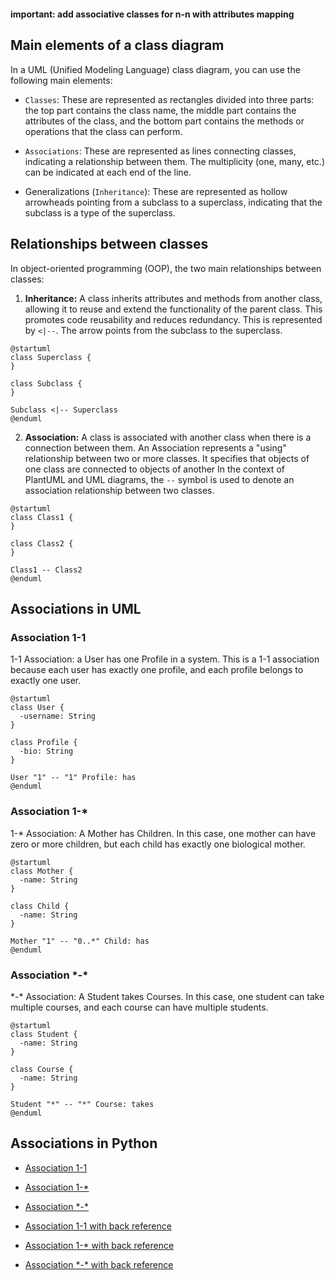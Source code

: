 ```toc
```

**important: add associative classes for n-n with attributes mapping**
## Main elements of a class diagram

In a UML (Unified Modeling Language) class diagram, you can use the following main elements:

- `Classes`: These are represented as rectangles divided into three parts: the top part contains the class name, the middle part contains the attributes of the class, and the bottom part contains the methods or operations that the class can perform.

- `Associations`: These are represented as lines connecting classes, indicating a relationship between them. The multiplicity (one, many, etc.) can be indicated at each end of the line.

- Generalizations (`Inheritance`): These are represented as hollow arrowheads pointing from a subclass to a superclass, indicating that the subclass is a type of the superclass.

## Relationships between classes

In object-oriented programming (OOP), the two main relationships between classes:

1. **Inheritance:** A class inherits attributes and methods from another class, allowing it to reuse and extend the functionality of the parent class. This promotes code reusability and reduces redundancy. This is represented by `<|--`. The arrow points from the subclass to the superclass.

```plantuml
@startuml
class Superclass {
}

class Subclass {
}

Subclass <|-- Superclass
@enduml
```

2. **Association:** A class is associated with another class when there is a connection between them. An Association represents a "using" relationship between two or more classes. It specifies that objects of one class are connected to objects of another In the context of PlantUML and UML diagrams, the `--` symbol is used to denote an association relationship between two classes.

```plantuml
@startuml
class Class1 {
}

class Class2 {
}

Class1 -- Class2
@enduml
```

## Associations in UML

### Association 1-1
1-1 Association: a User has one Profile in a system. This is a 1-1 association because each user has exactly one profile, and each profile belongs to exactly one user.

```plantuml
@startuml
class User {
  -username: String
}

class Profile {
  -bio: String
}

User "1" -- "1" Profile: has
@enduml
```

### Association 1-*
1-* Association: A Mother has Children. In this case, one mother can have zero or more children, but each child has exactly one biological mother.

```plantuml
@startuml
class Mother {
  -name: String
}

class Child {
  -name: String
}

Mother "1" -- "0..*" Child: has
@enduml
```

### Association \*-\*
\*-\* Association: A Student takes Courses. In this case, one student can take multiple courses, and each course can have multiple students.

```plantuml
@startuml
class Student {
  -name: String
}

class Course {
  -name: String
}

Student "*" -- "*" Course: takes
@enduml
```


## Associations in Python

- [Association 1-1](association11.py)
- [Association 1-*](association1N.py)
- [Association \*-\*](associationNN.py)

- [Association 1-1 with back reference](association11_back_reference.py)
- [Association 1-* with back reference](association1N_back_reference.py)
- [Association \*-\* with back reference](associationNN_back_reference.py)
